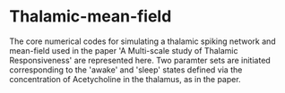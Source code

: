 # Thalamic-mean-field
The core numerical codes for simulating a thalamic spiking network and mean-field used in the paper 'A Multi-scale study of Thalamic Responsiveness' are represented here. Two paramter sets are initiated corresponding to the 'awake' and 'sleep' states defined via the concentration of Acetycholine in the thalamus, as in the paper.
